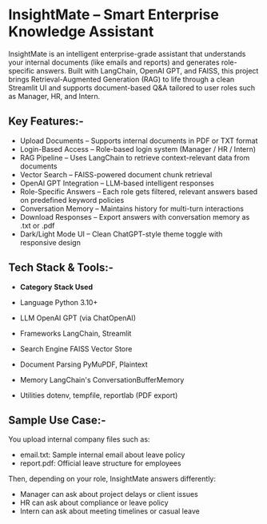 # InsightMate – Smart Enterprise Knowledge Assistant

InsightMate is an intelligent enterprise-grade assistant that understands your internal documents (like emails and reports) and generates role-specific answers. Built with LangChain, OpenAI GPT, and FAISS, this project brings Retrieval-Augmented Generation (RAG) to life through a clean Streamlit UI and supports document-based Q&A tailored to user roles such as Manager, HR, and Intern.

## Key Features:-

- Upload Documents – Supports internal documents in PDF or TXT format
- Login-Based Access – Role-based login system (Manager / HR / Intern)
- RAG Pipeline – Uses LangChain to retrieve context-relevant data from documents
- Vector Search – FAISS-powered document chunk retrieval
- OpenAI GPT Integration – LLM-based intelligent responses
- Role-Specific Answers – Each role gets filtered, relevant answers based on predefined keyword policies
- Conversation Memory – Maintains history for multi-turn interactions
- Download Responses – Export answers with conversation memory as .txt or .pdf
- Dark/Light Mode UI – Clean ChatGPT-style theme toggle with responsive design

## Tech Stack & Tools:-

- **Category**	       **Stack Used**

- Language	           Python 3.10+
- LLM	               OpenAI GPT (via ChatOpenAI)
- Frameworks	       LangChain, Streamlit
- Search Engine	       FAISS Vector Store
- Document Parsing	   PyMuPDF, Plaintext
- Memory	           LangChain's ConversationBufferMemory
- Utilities	           dotenv, tempfile, reportlab (PDF export)

## Sample Use Case:-

You upload internal company files such as:

- email.txt: Sample internal email about leave policy
- report.pdf: Official leave structure for employees

Then, depending on your role, InsightMate answers differently:

- Manager can ask about project delays or client issues
- HR can ask about compliance or leave policy
- Intern can ask about meeting timelines or casual leave